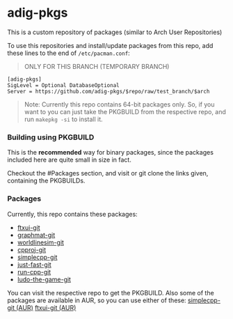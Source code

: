 # adig-pkgs

This is a custom repository of packages (similar to Arch User Repositories)

To use this repositories and install/update packages from this repo, add these lines to the end of `/etc/pacman.conf`:

> ONLY FOR THIS BRANCH (TEMPORARY BRANCH)

```
[adig-pkgs]
SigLevel = Optional DatabaseOptional
Server = https://github.com/adig-pkgs/$repo/raw/test_branch/$arch
```

> Note: Currently this repo contains 64-bit packages only.
> So, if you want to you can just take the PKGBUILD from the respective repo, and run `makepkg -si` to install it.

### Building using PKGBUILD

This is the **recommended** way for binary packages, since the packages included here are quite small in size in fact.

Checkout the #Packages section, and visit or git clone the links given, containing the PKGBUILDs.

### Packages

Currently, this repo contains these packages:

* [ftxui-git](https://github.com/adig-pkgs/ftxui-git)
* [graphmat-git](https://github.com/adig-pkgs/graphmat-git)
* [worldlinesim-git](https://github.com/adig-pkgs/worldlinesim-git)
* [cpproj-git](https://github.com/adig-pkgs/cpproj-git)
* [simplecpp-git](https://github.com/adig-pkgs/simplecpp-git)
* [just-fast-git](https://github.com/adig-pkgs/just-fast-git)
* [run-cpp-git](https://github.com/adig-pkgs/run-git)
* [ludo-the-game-git](https://github.com/adig-pkgs/ludo-the-game-git)

You can visit the respective repo to get the PKGBUILD.
Also some of the packages are available in AUR, so you can use either of these: [simplecpp-git (AUR)](https://aur.archlinux.org/packages/simplecpp-git/)
[ftxui-git (AUR)](https://aur.archlinux.org/packages/ftxui-git/)

